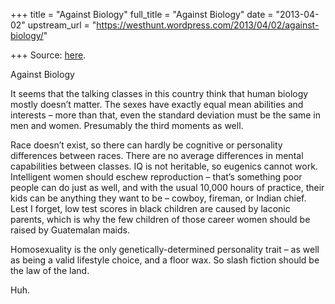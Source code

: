 +++
title = "Against Biology"
full_title = "Against Biology"
date = "2013-04-02"
upstream_url = "https://westhunt.wordpress.com/2013/04/02/against-biology/"

+++
Source: [here](https://westhunt.wordpress.com/2013/04/02/against-biology/).

Against Biology

It seems that the talking classes in this country think that human
biology mostly doesn’t matter. The sexes have exactly equal mean
abilities and interests – more than that, even the standard deviation
must be the same in men and women. Presumably the third moments as
well.

Race doesn’t exist, so there can hardly be cognitive or personality
differences between races. There are no average differences in mental
capabilities between classes. IQ is not heritable, so eugenics cannot
work. Intelligent women should eschew reproduction – that’s something
poor people can do just as well, and with the usual 10,000 hours of
practice, their kids can be anything they want to be – cowboy, fireman,
or Indian chief. Lest I forget, low test scores in black children are
caused by laconic parents, which is why the few children of those career
women should be raised by Guatemalan maids.

Homosexuality is the only genetically-determined personality trait – as
well as being a valid lifestyle choice, and a floor wax. So slash
fiction should be the law of the land.

Huh.



